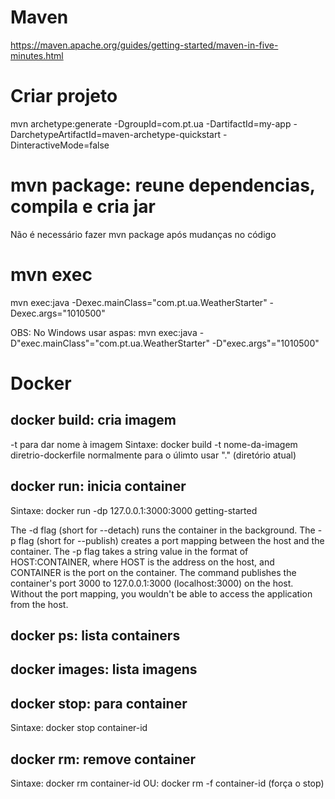 # Maven

https://maven.apache.org/guides/getting-started/maven-in-five-minutes.html

# Criar projeto

mvn archetype:generate -DgroupId=com.pt.ua -DartifactId=my-app -DarchetypeArtifactId=maven-archetype-quickstart -DinteractiveMode=false


# mvn package: reune dependencias, compila e cria jar

Não é necessário fazer mvn package após mudanças no código

# mvn exec

mvn exec:java -Dexec.mainClass="com.pt.ua.WeatherStarter" -Dexec.args="1010500" 

OBS: No Windows usar aspas:  mvn exec:java -D"exec.mainClass"="com.pt.ua.WeatherStarter" -D"exec.args"="1010500" 

# Docker

## docker build: cria imagem
-t para dar nome à imagem
Sintaxe: docker build -t nome-da-imagem diretrio-dockerfile
normalmente para o úlimto usar "." (diretório atual)

## docker run: inicia container
Sintaxe: docker run -dp 127.0.0.1:3000:3000 getting-started

The -d flag (short for --detach) runs the container in the background. The -p flag (short for --publish) creates a port mapping between the host and the container. The -p flag takes a string value in the format of HOST:CONTAINER, where HOST is the address on the host, and CONTAINER is the port on the container. The command publishes the container's port 3000 to 127.0.0.1:3000 (localhost:3000) on the host. Without the port mapping, you wouldn't be able to access the application from the host.

## docker ps: lista containers

## docker images: lista imagens

## docker stop: para container
Sintaxe: docker stop container-id

## docker rm: remove container
Sintaxe: docker rm container-id
OU: docker rm -f container-id (força o stop)